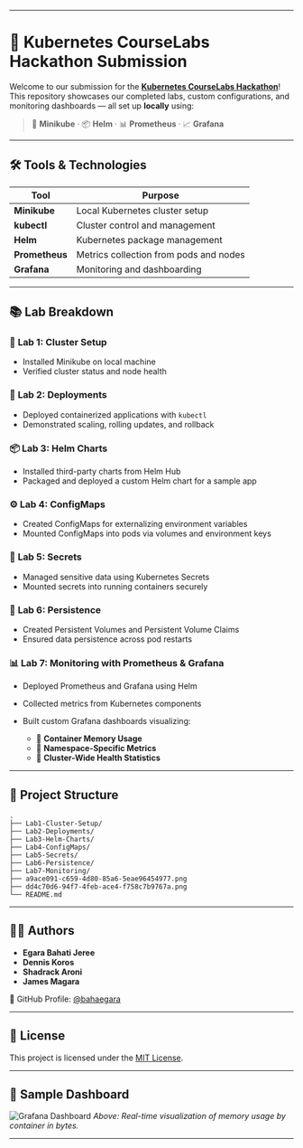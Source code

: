 
---

# 🚀 Kubernetes CourseLabs Hackathon Submission

Welcome to our submission for the [**Kubernetes CourseLabs Hackathon**](https://kubernetes.courselabs.co/hackathon/)!
This repository showcases our completed labs, custom configurations, and monitoring dashboards — all set up **locally** using:

> 🐳 **Minikube** · 📦 **Helm** · 📊 **Prometheus** · 📈 **Grafana**

---

## 🛠️ Tools & Technologies

| Tool           | Purpose                                |
| -------------- | -------------------------------------- |
| **Minikube**   | Local Kubernetes cluster setup         |
| **kubectl**    | Cluster control and management         |
| **Helm**       | Kubernetes package management          |
| **Prometheus** | Metrics collection from pods and nodes |
| **Grafana**    | Monitoring and dashboarding            |

---

## 📚 Lab Breakdown

### 🔧 **Lab 1: Cluster Setup**

* Installed Minikube on local machine
* Verified cluster status and node health

### 🚀 **Lab 2: Deployments**

* Deployed containerized applications with `kubectl`
* Demonstrated scaling, rolling updates, and rollback

### 📦 **Lab 3: Helm Charts**

* Installed third-party charts from Helm Hub
* Packaged and deployed a custom Helm chart for a sample app

### ⚙️ **Lab 4: ConfigMaps**

* Created ConfigMaps for externalizing environment variables
* Mounted ConfigMaps into pods via volumes and environment keys



### 🔐 **Lab 5: Secrets**

* Managed sensitive data using Kubernetes Secrets
* Mounted secrets into running containers securely

### 💾 **Lab 6: Persistence**

* Created Persistent Volumes and Persistent Volume Claims
* Ensured data persistence across pod restarts

### 📊 **Lab 7: Monitoring with Prometheus & Grafana**

* Deployed Prometheus and Grafana using Helm
* Collected metrics from Kubernetes components
* Built custom Grafana dashboards visualizing:

  * 📌 **Container Memory Usage**
  * 📌 **Namespace-Specific Metrics**
  * 📌 **Cluster-Wide Health Statistics**

---

## 📁 Project Structure

```
.
├── Lab1-Cluster-Setup/
├── Lab2-Deployments/
├── Lab3-Helm-Charts/
├── Lab4-ConfigMaps/
├── Lab5-Secrets/
├── Lab6-Persistence/
├── Lab7-Monitoring/
├── a9ace091-c659-4d80-85a6-5eae96454977.png
├── dd4c70d6-94f7-4feb-ace4-f758c7b9767a.png
└── README.md
```

---

## 🧑‍💻 Authors

* **Egara Bahati Jeree**
* **Dennis Koros**
* **Shadrack Aroni**
* **James Magara**

📎 GitHub Profile: [@bahaegara]([https://github.com/Mbindyo-Ryan](https://github.com/BahaEgara/Kubernates.git))

---

## 📝 License

This project is licensed under the [MIT License](LICENSE).

---

## 📸 Sample Dashboard

![Grafana Dashboard](https://github.com/user-attachments/assets/9df6a10b-547e-44ef-9851-e989f7d2c451)
*Above: Real-time visualization of memory usage by container in bytes.*

---
